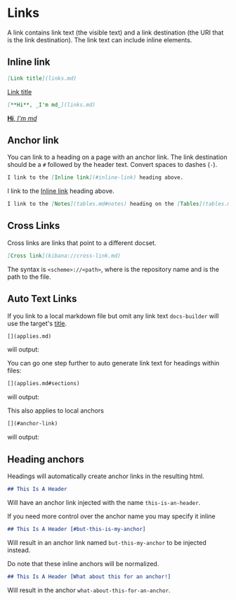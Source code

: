 # Links

A link contains link text (the visible text) and a link destination (the URI that is the link destination). The link text can include inline elements.

## Inline link

```markdown
[Link title](links.md)
```

[Link title](links.md)

```markdown
[**Hi**, _I'm md_](links.md)
```

[**Hi**, _I'm md_](links.md)

## Anchor link

You can link to a heading on a page with an anchor link. The link destination should be a `#` followed by the header text. Convert spaces to dashes (`-`).

```markdown
I link to the [Inline link](#inline-link) heading above.
```

I link to the [Inline link](#inline-link) heading above.

```markdown
I link to the [Notes](tables.md#notes) heading on the [Tables](tables.md) page.
```

## Cross Links

Cross links are links that point to a different docset.

```markdown
[Cross link](kibana://cross-link.md)
```

The syntax is `<scheme>://<path>`, where <scheme> is the repository name and <path> is the path to the file.

## Auto Text Links

If you link to a local markdown file but omit any link text `docs-builder` will use the target's [title](titles.md).

```markdown
[](applies.md)
```
will output: [](applies.md)

You can go one step further to auto generate link text for headings within files:

```markdown
[](applies.md#sections)
```

will output: [](applies.md#sections)

This also applies to local anchors


```markdown
[](#anchor-link)
```

will output: [](#anchor-link)

## Heading anchors

Headings will automatically create anchor links in the resulting html. 

```markdown
## This Is A Header
```

Will have an anchor link injected with the name `this-is-an-header`.


If you need more control over the anchor name you may specify it inline

```markdown
## This Is A Header [#but-this-is-my-anchor]
```

Will result in an anchor link named `but-this-my-anchor` to be injected instead. 

Do note that these inline anchors will be normalized. 

```markdown
## This Is A Header [What about this for an anchor!]
```

Will result in the anchor `what-about-this-for-an-anchor`.